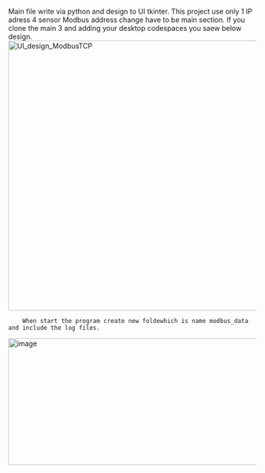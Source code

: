 Main file write via python and design to UI tkinter. 
This project use only 1 IP adress
                      4 sensor
                      Modbus address change have to be main section.
        If you clone the main 3 and adding your desktop codespaces you saew below design.
        <img width="1436" height="547" alt="UI_design_ModbusTCP" src="https://github.com/user-attachments/assets/c43cca38-0531-4e9a-823c-8b658c032049" />
        
        
        When start the program create new foldewhich is name modbus_data and include the log files. 


        
<img width="924" height="257" alt="image" src="https://github.com/user-attachments/assets/7922e266-0d8c-403a-b2a9-8601b53b92ab" />
       
